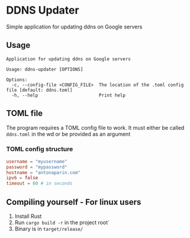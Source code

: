 # DDNS Updater
Simple application for updating ddns on Google servers

## Usage
```
Application for updating ddns on Google servers

Usage: ddns-updater [OPTIONS]

Options:
  -c, --config-file <CONFIG_FILE>  The location of the .toml config file [default: ddns.toml]
  -h, --help                       Print help
```

## TOML file
The program requires a TOML config file to work. It must either be called `ddns.toml` in the wd or be provided as an argument

### TOML config structure
```toml
username = "myusername"
password = "mypassword"
hostname = "antonaparin.com"
ipv6 = false
timeout = 60 # in seconds
```

## Compiling yourself - For linux users
1. Install Rust
2. Run `cargo build -r` in the project root`
3. Binary is in `target/release/`

